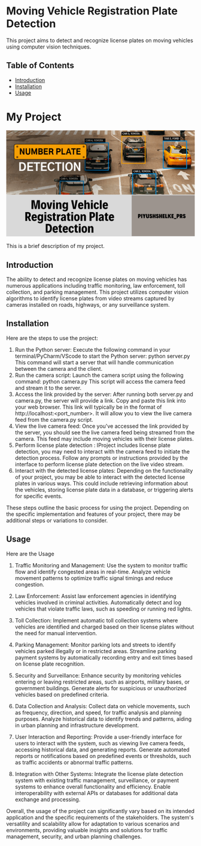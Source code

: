 # Moving Vehicle Registration Plate Detection

This project aims to detect and recognize license plates on moving vehicles using computer vision techniques.

## Table of Contents

- [Introduction](#introduction)
- [Installation](#installation)
- [Usage](#usage)

# My Project

![Project Logo](https://github.com/PiyushShelkePRS/Image/blob/main/Moving%20Vehicle%20Registration%20Plate%20Detection.png?raw=true)

This is a brief description of my project.


## Introduction

The ability to detect and recognize license plates on moving vehicles has numerous applications including traffic monitoring, law enforcement, toll collection, and parking management. 
This project utilizes computer vision algorithms to identify license plates from video streams captured by cameras installed on roads, highways, or any surveillance system.

## Installation

Here are the steps to use the project:

1. Run the Python server:
   Execute the following command in your terminal/PyCharm/VScode to start the Python server:
   python server.py
   This command will start a server that will handle communication between the camera and the client.
2. Run the camera script:
   Launch the camera script using the following command:
   python camera.py
   This script will access the camera feed and stream it to the server.
3. Access the link provided by the server:
   After running both server.py and camera.py, the server will provide a link. Copy and paste this link into your web browser. This link will typically be in the format of http://localhost:<port_number>.
   It will allow you to view the live camera feed from the camera.py script.
5. View the live camera feed:
   Once you've accessed the link provided by the server, you should see the live camera feed
   being streamed from the camera. This feed may include moving vehicles with their license
   plates.
6. Perform license plate detection :
   IProject includes license plate detection, you may need to interact with the camera feed to initiate the detection process. Follow any prompts or instructions provided by the interface to perform license plate detection on the live video stream.
7. Interact with the detected license plates:
Depending on the functionality of your project, you may be able to interact with the detected license plates in various ways. This could include retrieving information about the vehicles, storing license plate data in a database, or triggering alerts for specific events.

These steps outline the basic process for using the project. Depending on the specific implementation and features of your project, there may be additional steps or variations to consider.


## Usage

Here are the Usage
   
1. Traffic Monitoring and Management:
Use the system to monitor traffic flow and identify congested areas in real-time.
Analyze vehicle movement patterns to optimize traffic signal timings and reduce congestion.

2. Law Enforcement:
Assist law enforcement agencies in identifying vehicles involved in criminal activities.
Automatically detect and log vehicles that violate traffic laws, such as speeding or running red lights.

3. Toll Collection:
Implement automatic toll collection systems where vehicles are identified and charged based on their license plates without the need for manual intervention.

4. Parking Management:
Monitor parking lots and streets to identify vehicles parked illegally or in restricted areas.
Streamline parking payment systems by automatically recording entry and exit times based on license plate recognition.
5. Security and Surveillance:
Enhance security by monitoring vehicles entering or leaving restricted areas, such as airports, military bases, or government buildings.
Generate alerts for suspicious or unauthorized vehicles based on predefined criteria.
6. Data Collection and Analysis:
Collect data on vehicle movements, such as frequency, direction, and speed, for traffic analysis and planning purposes.
Analyze historical data to identify trends and patterns, aiding in urban planning and infrastructure development.
7. User Interaction and Reporting:
Provide a user-friendly interface for users to interact with the system, such as viewing live camera feeds, accessing historical data, and generating reports.
Generate automated reports or notifications based on predefined events or thresholds, such as traffic accidents or abnormal traffic patterns.

8. Integration with Other Systems:
Integrate the license plate detection system with existing traffic management, surveillance, or payment systems to enhance overall functionality and efficiency.
Enable interoperability with external APIs or databases for additional data exchange and processing.


Overall, the usage of the project can significantly vary based on its intended application and the specific requirements of the stakeholders. The system's versatility and scalability allow for adaptation to various scenarios and environments, providing valuable insights and solutions for traffic management, security, and urban planning challenges.




